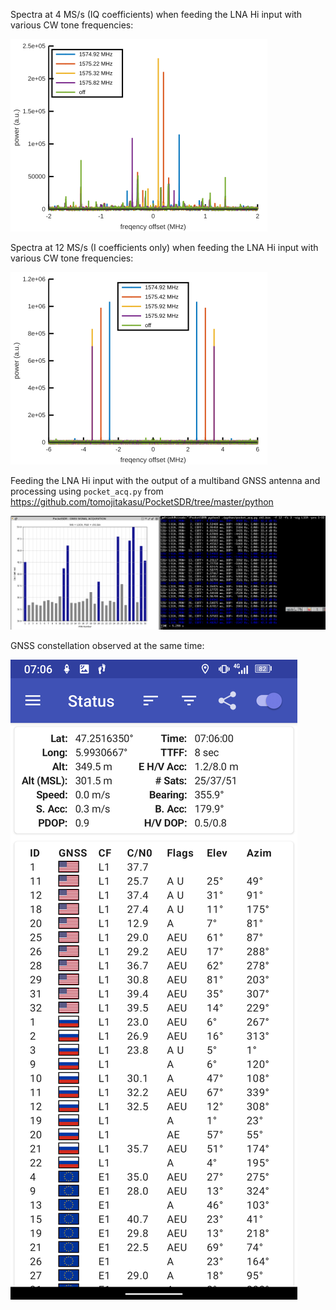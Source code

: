 Spectra at 4 MS/s (IQ coefficients) when feeding the LNA Hi input
with various CW tone frequencies:

<img src="4MSps.png">

Spectra at 12 MS/s (I coefficients only) when feeding the LNA Hi input
with various CW tone frequencies:

<img src="12MSps.png">

Feeding the LNA Hi input with the output of a multiband GNSS antenna and
processing using ``pocket_acq.py`` from https://github.com/tomojitakasu/PocketSDR/tree/master/python

<img src="2024-06-12-070752_2704x1050_scrot.png">

GNSS constellation observed at the same time:

<img src="Screenshot_20240612-070601.png">
